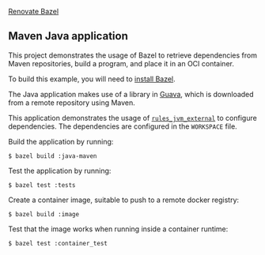 [Renovate Bazel](https://docs.renovatebot.com/bazel/)

Maven Java application
----------------------

This project demonstrates the usage of Bazel to retrieve dependencies from Maven
repositories, build a program, and place it in an OCI container.

To build this example, you will need to [install
Bazel](http://bazel.io/docs/install.html).

The Java application makes use of a library in
[Guava](https://github.com/google/guava), which is downloaded from a remote
repository using Maven.

This application demonstrates the usage of
[`rules_jvm_external`](https://github.com/bazelbuild/rules_jvm_external/) to
configure dependencies. The dependencies are configured in the `WORKSPACE` file.

Build the application by running:

```
$ bazel build :java-maven
```

Test the application by running:

```
$ bazel test :tests
```

Create a container image, suitable to push to a remote docker registry:

```
$ bazel build :image
```

Test that the image works when running inside a container runtime:

```
$ bazel test :container_test
```
